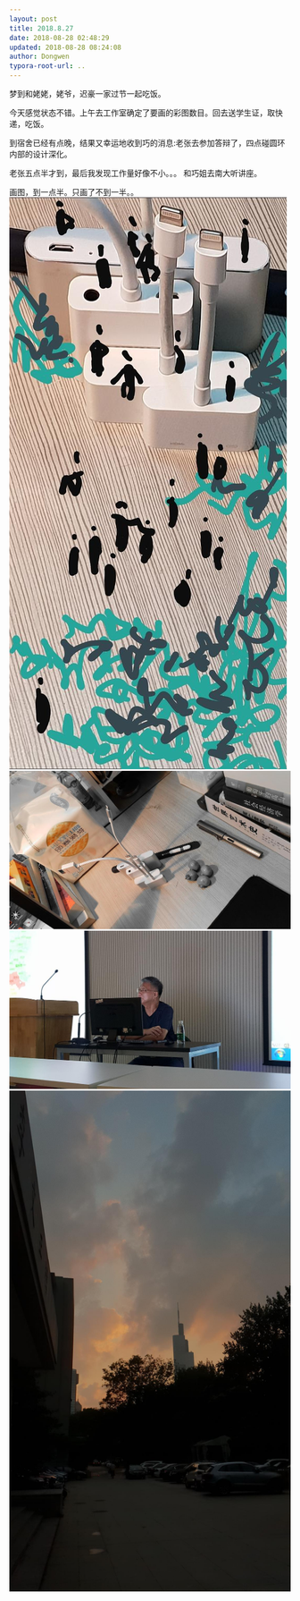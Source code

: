 ```yaml
---
layout: post
title: 2018.8.27
date: 2018-08-28 02:48:29
updated: 2018-08-28 08:24:08
author: Dongwen
typora-root-url: ..
---
```




梦到和姥姥，姥爷，迟豪一家过节一起吃饭。

今天感觉状态不错。上午去工作室确定了要画的彩图数目。回去送学生证，取快递，吃饭。

到宿舍已经有点晚，结果又幸运地收到巧的消息:老张去参加答辩了，四点碰圆环内部的设计深化。

老张五点半才到，最后我发现工作量好像不小。。。
和巧姐去南大听讲座。

画图，到一点半。只画了不到一半。。
    ![](/img/in-post/p53491067.jpg)
![](/img/in-post/p53491073.jpg)
![](/img/in-post/p53491076.jpg)
![](/img/in-post/p53491074.jpg)
